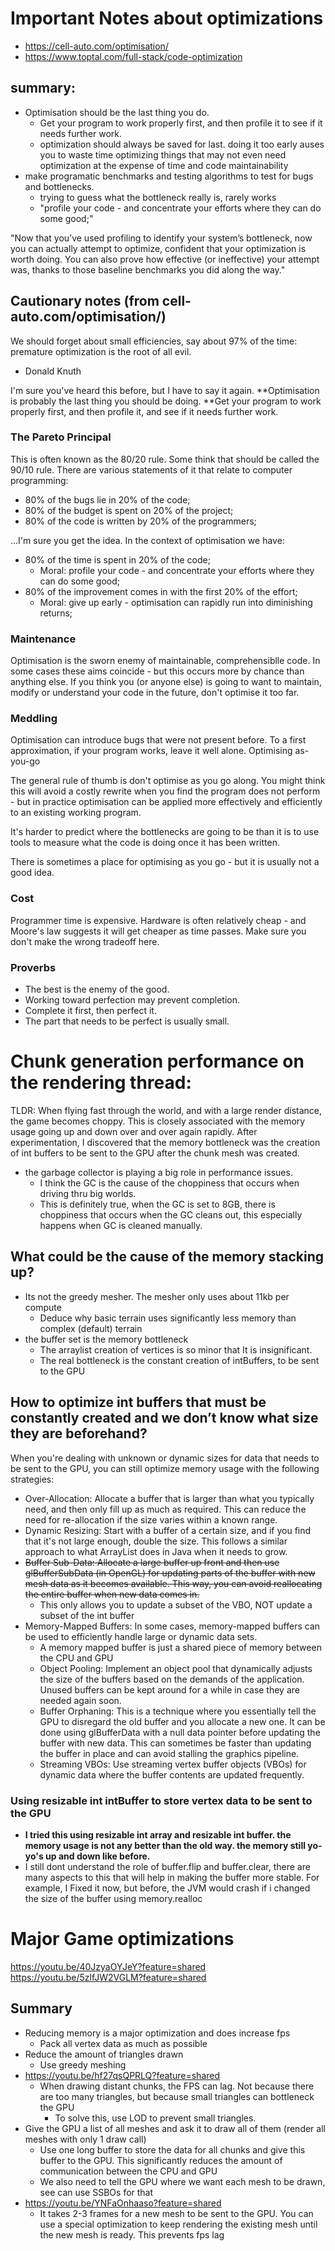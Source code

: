 # Important Notes about optimizations
* https://cell-auto.com/optimisation/
* https://www.toptal.com/full-stack/code-optimization

## summary:
* Optimisation should be the last thing you do.
    * Get your program to work properly first, and then profile it to see if it needs further work.
    * optimization should always be saved for last. doing it too early auses you to waste time optimizing things that may not even need optimization at the expense of time and code maintainability
* make programatic benchmarks and testing algorithms to test for bugs and bottlenecks.
    * trying to guess what the bottleneck really is, rarely works
    * "profile your code - and concentrate your efforts where they can do some good;"

"Now that you’ve used profiling to identify your system’s bottleneck, now you can actually attempt to optimize, confident that your optimization is worth doing. You can also prove how effective (or ineffective) your attempt was, thanks to those baseline benchmarks you did along the way."

## Cautionary notes (from cell-auto.com/optimisation/)
We should forget about small efficiencies, say about 97% of the time: premature optimization is the root of all evil.
- Donald Knuth

I'm sure you've heard this before, but I have to say it again.
**Optimisation is probably the last thing you should be doing. **Get your program to work properly first, and then profile it, and see if it needs further work.

### The Pareto Principal

This is often known as the 80/20 rule. Some think that should be called the 90/10 rule.
There are various statements of it that relate to computer programming:

* 80% of the bugs lie in 20% of the code;
* 80% of the budget is spent on 20% of the project;
* 80% of the code is written by 20% of the programmers;

...I'm sure you get the idea.
In the context of optimisation we have:
* 80% of the time is spent in 20% of the code;
    * Moral: profile your code - and concentrate your efforts where they can do some good;
* 80% of the improvement comes in with the first 20% of the effort;
    * Moral: give up early - optimisation can rapidly run into diminishing returns;

### Maintenance
Optimisation is the sworn enemy of maintainable, comprehensiblle code. In some cases these aims coincide - but this occurs more by chance than anything else. If you think you (or anyone else) is going to want to maintain, modify or understand your code in the future, don't optimise it too far.

### Meddling
Optimisation can introduce bugs that were not present before. To a first approximation, if your program works, leave it well alone.
Optimising as-you-go

The general rule of thumb is don't optimise as you go along.
You might think this will avoid a costly rewrite when you find the program does not perform - but in practice optimisation can be applied more effectively and efficiently to an existing working program.

It's harder to predict where the bottlenecks are going to be than it is to use tools to measure what the code is doing once it has been written.

There is sometimes a place for optimising as you go - but it is usually not a good idea.

### Cost
Programmer time is expensive. Hardware is often relatively cheap - and Moore's law suggests it will get cheaper as time passes. Make sure you don't make the wrong tradeoff here.

### Proverbs
* The best is the enemy of the good.
* Working toward perfection may prevent completion.
* Complete it first, then perfect it.
* The part that needs to be perfect is usually small.




# Chunk generation performance on the rendering thread:
TLDR: When flying fast through the world, and with a large render distance, the game becomes choppy. This is closely associated with the memory usage going up and down over and over again rapidly. After experimentation, I discovered that the memory bottleneck was the creation of int buffers to be sent to the GPU after the chunk mesh was created.


* the garbage collector is playing a big role in performance issues.
    * I think the GC is the cause of the choppiness that occurs when driving thru big worlds.
    * This is definitely true, when the GC is set to 8GB, there is choppiness that occurs when the GC cleans out, this especially happens when GC is cleaned manually.

## What could be the cause of the memory stacking up?
* Its not the greedy mesher. The mesher only uses about 11kb per compute
    * Deduce why basic terrain uses significantly less memory than complex (default) terrain
* the buffer set is the memory bottleneck
    * The arraylist creation of vertices is so minor that It is insignificant.
    * The real bottleneck is the constant creation of intBuffers, to be sent to the GPU

## How to optimize int buffers that must be constantly created and we don’t know what size they are beforehand?
When you're dealing with unknown or dynamic sizes for data that needs to be sent to the GPU, you can still optimize memory usage with the following strategies:
* Over-Allocation: Allocate a buffer that is larger than what you typically need, and then only fill up as much as required. This can reduce the need for re-allocation if the size varies within a known range.
* Dynamic Resizing: Start with a buffer of a certain size, and if you find that it's not large enough, double the size. This follows a similar approach to what ArrayList does in Java when it needs to grow.
* <s>Buffer Sub-Data: Allocate a large buffer up front and then use glBufferSubData (in OpenGL) for updating parts of the buffer with new mesh data as it becomes available. This way, you can avoid reallocating the entire buffer when new data comes in.</s>
    * This only allows you to update a subset of the VBO, NOT update a subset of the int buffer
* Memory-Mapped Buffers: In some cases, memory-mapped buffers can be used to efficiently handle large or dynamic data sets.
    * A memory mapped buffer is just a shared piece of memory between the CPU and GPU
    * Object Pooling: Implement an object pool that dynamically adjusts the size of the buffers based on the demands of the application. Unused buffers can be kept around for a while in case they are needed again soon.
    * Buffer Orphaning: This is a technique where you essentially tell the GPU to disregard the old buffer and you allocate a new one. It can be done using glBufferData with a null data pointer before updating the buffer with new data. This can sometimes be faster than updating the buffer in place and can avoid stalling the graphics pipeline.
    * Streaming VBOs: Use streaming vertex buffer objects (VBOs) for dynamic data where the buffer contents are updated frequently.

### Using resizable int intBuffer to store vertex data to be sent to the GPU
* <b>I tried this using resizable int array and resizable int buffer. the memory usage is not any better than the old way. the memory still yo-yo's up and down like before.</b>
* I still dont understand the role of buffer.flip and buffer.clear, there are many aspects to this that will help in making the buffer more stable. For example, I Fixed it now, but before, the JVM would crash if i changed the size of the buffer using memory.realloc






# Major Game optimizations
https://youtu.be/40JzyaOYJeY?feature=shared
https://youtu.be/5zlfJW2VGLM?feature=shared

## Summary
* Reducing memory is a major optimization and does increase fps
    * Pack all vertex data as much as possible
* Reduce the amount of triangles drawn
    * Use greedy meshing
* https://youtu.be/hf27qsQPRLQ?feature=shared
    * When drawing distant chunks, the FPS can lag. Not because there are too many triangles, but because small triangles can bottleneck the GPU
        * To solve this, use LOD to prevent small triangles.
* Give the GPU a list of all meshes and ask it to draw all of them (render all meshes with only 1 draw call)
    * Use one long buffer to store the data for all chunks and give this buffer to the GPU. This significantly reduces the amount of communication between the CPU and GPU
    * We also need to tell the GPU where we want each mesh to be drawn, see can use SSBOs for that
* https://youtu.be/YNFaOnhaaso?feature=shared
    * It takes 2-3 frames for a new mesh to be sent to the GPU. You can use a special optimization to keep rendering the existing mesh until the new mesh is ready. This prevents fps lag
